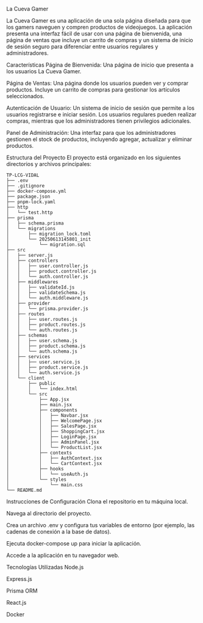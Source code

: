 La Cueva Gamer


La Cueva Gamer es una aplicación de una sola página diseñada para que los gamers naveguen y compren productos de videojuegos. La aplicación presenta una interfaz fácil de usar con una página de bienvenida, una página de ventas que incluye un carrito de compras y un sistema de inicio de sesión seguro para diferenciar entre usuarios regulares y administradores.

Características
Página de Bienvenida: Una página de inicio que presenta a los usuarios La Cueva Gamer.

Página de Ventas: Una página donde los usuarios pueden ver y comprar productos. Incluye un carrito de compras para gestionar los artículos seleccionados.

Autenticación de Usuario: Un sistema de inicio de sesión que permite a los usuarios registrarse e iniciar sesión. Los usuarios regulares pueden realizar compras, mientras que los administradores tienen privilegios adicionales.

Panel de Administración: Una interfaz para que los administradores gestionen el stock de productos, incluyendo agregar, actualizar y eliminar productos.

Estructura del Proyecto
El proyecto está organizado en los siguientes directorios y archivos principales:

```
TP-LCG-VIDAL
├── .env
├── .gitignore
├── docker-compose.yml
├── package.json
├── pnpm-lock.yaml
├── http
│   └── test.http
├── prisma
│   ├── schema.prisma
│   └── migrations
│       ├── migration_lock.toml
│       └── 20250613145801_init
│           └── migration.sql
├── src
│   ├── server.js
│   ├── controllers
│   │   ├── user.controller.js
│   │   ├── product.controller.js
│   │   └── auth.controller.js
│   ├── middlewares
│   │   ├── validateId.js
│   │   ├── validateSchema.js
│   │   └── auth.middleware.js
│   ├── provider
│   │   └── prisma.provider.js
│   ├── routes
│   │   ├── user.routes.js
│   │   ├── product.routes.js
│   │   └── auth.routes.js
│   ├── schemas
│   │   ├── user.schema.js
│   │   ├── product.schema.js
│   │   └── auth.schema.js
│   ├── services
│   │   ├── user.service.js
│   │   ├── product.service.js
│   │   └── auth.service.js
│   └── client
│       ├── public
│       │   └── index.html
│       └── src
│           ├── App.jsx
│           ├── main.jsx
│           ├── components
│           │   ├── Navbar.jsx
│           │   ├── WelcomePage.jsx
│           │   ├── SalesPage.jsx
│           │   ├── ShoppingCart.jsx
│           │   ├── LoginPage.jsx
│           │   ├── AdminPanel.jsx
│           │   └── ProductList.jsx
│           ├── contexts
│           │   ├── AuthContext.jsx
│           │   └── CartContext.jsx
│           ├── hooks
│           │   └── useAuth.js
│           └── styles
│               └── main.css
└── README.md

```

Instrucciones de Configuración
Clona el repositorio en tu máquina local.

Navega al directorio del proyecto.

Crea un archivo .env y configura tus variables de entorno (por ejemplo, las cadenas de conexión a la base de datos).

Ejecuta docker-compose up para iniciar la aplicación.

Accede a la aplicación en tu navegador web.

Tecnologías Utilizadas
Node.js

Express.js

Prisma ORM

React.js

Docker
